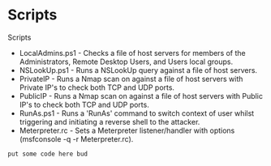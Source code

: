 # Scripts
Scripts

* LocalAdmins.ps1 - Checks a file of host servers for members of the Administrators, Remote Desktop Users, and Users local groups.
* NSLookUp.ps1 - Runs a NSLookUp query against a file of host servers.
* PrivateIP - Runs a Nmap scan on against a file of host servers with Private IP's to check both TCP and UDP ports.
* PublicIP - Runs a Nmap scan on against a file of host servers with Public IP's to check both TCP and UDP ports.
* RunAs.ps1 - Runs a 'RunAs' command to switch context of user whilst triggering and initiating a reverse shell to the attacker.
* Meterpreter.rc - Sets a Meterpreter listener/handler with options (msfconsole -q -r Meterpreter.rc).


`put some code here bud`

